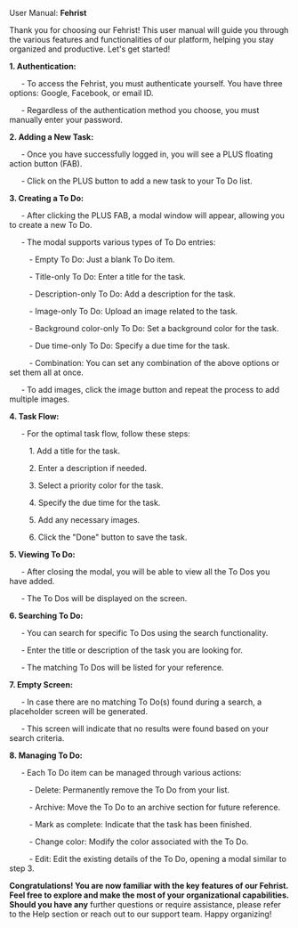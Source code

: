 ﻿User Manual: **Fehrist**

Thank you for choosing our Fehrist! This user manual will guide you through the various features and functionalities of our platform, helping you stay organized and productive. Let's get started!

**1. Authentication:**

`   `- To access the Fehrist, you must authenticate yourself. You have three options: Google, Facebook, or email ID.

`   `- Regardless of the authentication method you choose, you must manually enter your password.

**2. Adding a New Task:**

`   `- Once you have successfully logged in, you will see a PLUS floating action button (FAB).

`   `- Click on the PLUS button to add a new task to your To Do list.

**3. Creating a To Do:**

`   `- After clicking the PLUS FAB, a modal window will appear, allowing you to create a new To Do.

`   `- The modal supports various types of To Do entries:

`     `- Empty To Do: Just a blank To Do item.

`     `- Title-only To Do: Enter a title for the task.

`     `- Description-only To Do: Add a description for the task.

`     `- Image-only To Do: Upload an image related to the task.

`     `- Background color-only To Do: Set a background color for the task.

`     `- Due time-only To Do: Specify a due time for the task.

`     `- Combination: You can set any combination of the above options or set them all at once.

`   `- To add images, click the image button and repeat the process to add multiple images.



**4. Task Flow:**

`   `- For the optimal task flow, follow these steps:

`     `1. Add a title for the task.

`     `2. Enter a description if needed.

`     `3. Select a priority color for the task.

`     `4. Specify the due time for the task.

`     `5. Add any necessary images.

`     `6. Click the "Done" button to save the task.

**5. Viewing To Do:**

`   `- After closing the modal, you will be able to view all the To Dos you have added.

`   `- The To Dos will be displayed on the screen.

**6. Searching To Do:**

`   `- You can search for specific To Dos using the search functionality.

`   `- Enter the title or description of the task you are looking for.

`   `- The matching To Dos will be listed for your reference.

**7. Empty Screen:**

`   `- In case there are no matching To Do(s) found during a search, a placeholder screen will be generated.

`   `- This screen will indicate that no results were found based on your search criteria.

**8. Managing To Do:**

`   `- Each To Do item can be managed through various actions:

`     `- Delete: Permanently remove the To Do from your list.

`     `- Archive: Move the To Do to an archive section for future reference.

`     `- Mark as complete: Indicate that the task has been finished.

`     `- Change color: Modify the color associated with the To Do.

`     `- Edit: Edit the existing details of the To Do, opening a modal similar to step 3.

**Congratulations! You are now familiar with the key features of our Fehrist. Feel free to explore and make the most of your organizational capabilities. Should you have any** further questions or require assistance, please refer to the Help section or reach out to our support team. Happy organizing!

